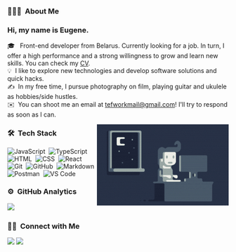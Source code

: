 ### 👨🏻‍💻 &nbsp;About Me

### Hi, my name is Eugene.
🎓 &nbsp; Front-end developer from Belarus. Сurrently looking for a job. In turn, I offer a high performance and a strong willingness to grow and learn new skills. You can check my [CV](https://www.canva.com/design/DAFN-K1ppZA/EuNAFSt3k2EoRuRHeL608Q/view?utm_content=DAFN-K1ppZA&utm_campaign=designshare&utm_medium=link2&utm_source=sharebutton).\
💡 &nbsp;I like to explore new technologies and develop software solutions and quick hacks.\
✍️ &nbsp;In my free time, I pursue photography on film, playing guitar and ukulele as hobbies/side hustles.\
✉️ &nbsp;You can shoot me an email at tefworkmail@gmail.com! I'll try to respond as soon as I can.


<img alt="Night Coding" src="https://raw.githubusercontent.com/AVS1508/AVS1508/master/assets/Night-Coding.gif" align="right"/>

### 🛠 &nbsp;Tech Stack

![JavaScript](https://img.shields.io/badge/-JavaScript-05122A?style=flat&logo=javascript)&nbsp;
![TypeScript](https://img.shields.io/badge/-TypeScript-05122A?style=flat&logo=typescript)&nbsp;
![HTML](https://img.shields.io/badge/-HTML-05122A?style=flat&logo=HTML5)&nbsp;
![CSS](https://img.shields.io/badge/-CSS-05122A?style=flat&logo=CSS3&logoColor=1572B6)&nbsp;
![React](https://img.shields.io/badge/-React-05122A?style=flat&logo=react)&nbsp;
![Git](https://img.shields.io/badge/-Git-05122A?style=flat&logo=git)&nbsp;
![GitHub](https://img.shields.io/badge/-GitHub-05122A?style=flat&logo=github)&nbsp;
![Markdown](https://img.shields.io/badge/-Markdown-05122A?style=flat&logo=markdown)&nbsp;
![Postman](https://img.shields.io/badge/Postman-05122A?style=flat&logo=postman)&nbsp;
![VS Code](https://img.shields.io/badge/-VS%20Code-05122A?style=flat&logo=visual-studio-code&logoColor=007ACC)&nbsp;
<!---
![Node.js](https://img.shields.io/badge/-Node.js-05122A?style=flat&logo=node.js)&nbsp;
![Bootstrap](https://img.shields.io/badge/-Bootstrap-05122A?style=flat&logo=bootstrap&logoColor=563D7C)\
![MongoDB](https://img.shields.io/badge/-MongoDB-black?style=flat-square&logo=mongodb)
![GraphQL](https://img.shields.io/badge/-GraphQL-E10098?style=flat-square&logo=graphql)
![PostgreSQL](https://img.shields.io/badge/-PostgreSQL-336791?style=flat-square&logo=postgresql)
![MySQL](https://img.shields.io/badge/-MySQL-black?style=flat-square&logo=mysql)
![Docker](https://img.shields.io/badge/-Docker-black?style=flat-square&logo=docker)
![Amazon AWS](https://img.shields.io/badge/Amazon%20AWS-232F3E?style=flat-square&logo=amazon-aws)
![Microsoft Azure](https://img.shields.io/badge/Microsoft%20Azure-232F7E?style=flat-square&logo=microsoft-azure)
-->

### ⚙️ &nbsp;GitHub Analytics
<!---
<p align="center">
<a href="https://github.com/eugenetsalko">
  <img height="180em" src="https://github-readme-stats-eight-theta.vercel.app/api?username=eugenetsalko&show_icons=true&theme=algolia&include_all_commits=true&count_private=true"/>
  -->
  <img height="180em" src="https://github-readme-stats-eight-theta.vercel.app/api/top-langs/?username=eugenetsalko&layout=compact&langs_count=8&theme=algolia"/>
</a>
</p>

### 🤝🏻 &nbsp;Connect with Me

<p align="left">
<a href="https://linkedin.com/in/eugenetsalko"><img src="https://img.shields.io/badge/-Eugene%20Tsalko-0077B5?style=flat&logo=Linkedin&logoColor=white"/></a>
<a href="mailto:tefworkmail@gmail.com"><img src="https://img.shields.io/badge/-tefworkmail@gmail.com-D14836?style=flat&logo=Gmail&logoColor=white"/></a>
<!---
<a href="https://instagram.com/evgenoh"><img src="https://img.shields.io/badge/-@evgenoh-E4405F?style=flat&logo=Instagram&logoColor=white"/></a>
<a href="https://facebook.com/AVS1508"><img src="https://img.shields.io/badge/-@AVS1508-1877F2?style=flat&logo=Facebook&logoColor=white"/></a>
<a href="https://www.pinterest.ca/AVS1508"><img src="https://img.shields.io/badge/-@AVS1508-BD081C?style=flat&logo=Pinterest&logoColor=white"/></a>
<a href="https://www.behance.net/AVS1508"><img src="https://img.shields.io/badge/-@AVS1508-1769FF?style=flat&logo=Behance&logoColor=white"/></a>
</p>
-->


<!---
EugeneTsalko/EugeneTsalko is a ✨ special ✨ repository because its `README.md` (this file) appears on your GitHub profile.
You can click the Preview link to take a look at your changes.
--->

